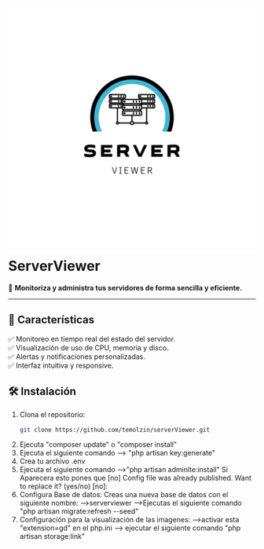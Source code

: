 # ![ServerViewer Logo](public/img/logo.png) ServerViewer

📡 **Monitoriza y administra tus servidores de forma sencilla y eficiente.**  

---

## 🚀 Características  
✅ Monitoreo en tiempo real del estado del servidor.  
✅ Visualización de uso de CPU, memoria y disco.  
✅ Alertas y notificaciones personalizadas.  
✅ Interfaz intuitiva y responsive.  



## 🛠 Instalación  
1. Clona el repositorio:  
   ```bash
   git clone https://github.com/temolzin/serverViewer.git
2. Ejecuta "composer update" o "composer install"
3. Ejecuta el siguiente comando --> "php artisan key:generate"
4. Crea tu archivo .env
5. Ejecuta el siguiente comando 
-->"php artisan adminlte:install"
   Si Aparecera esto pones que [no]
   Config file was already published. Want to replace it? (yes/no) [no]: 
6. Configura Base de datos: 
   Creas una nueva base de datos con el siguiente nombre:
   -->serverviewer
   -->Ejecutas el siguiente comando
    "php artisan migrate:refresh --seed"
7. Configuración para la visualización de las imagenes:
   -->activar esta "extension=gd" en el php.ini 
   --> ejecutar el siguiente comando "php artisan storage:link"
